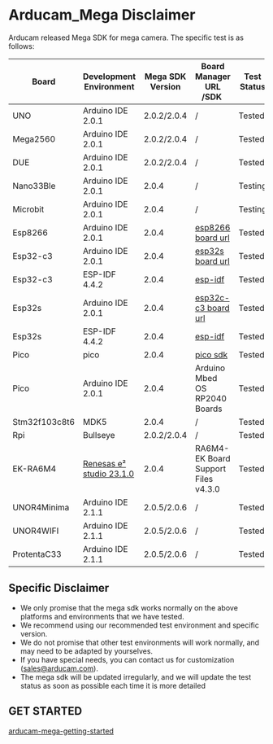 # Arducam_Mega Disclaimer

Arducam released Mega SDK for mega camera. The specific test is as follows:

| Board         | Development Environment                                                                                             | Mega SDK Version | Board Manager URL<br />/SDK                                                                                        | Test Status |
| ------------- | ------------------------------------------------------------------------------------------------------------------- | ---------------- | ------------------------------------------------------------------------------------------------------------------- | ----------- |
| UNO           | Arduino IDE 2.0.1                                                                                                   | 2.0.2/2.0.4      | /                                                                                                                   | Tested      |
| Mega2560      | Arduino IDE 2.0.1                                                                                                   | 2.0.2/2.0.4      | /                                                                                                                   | Tested      |
| DUE           | Arduino IDE 2.0.1                                                                                                   | 2.0.2/2.0.4      | /                                                                                                                   | Tested      |
| Nano33Ble     | Arduino IDE 2.0.1                                                                                                   | 2.0.4            | /                                                                                                                   | Testing     |
| Microbit      | Arduino IDE 2.0.1                                                                                                   | 2.0.4            | /                                                                                                                   | Testing     |
| Esp8266       | Arduino IDE 2.0.1                                                                                                   | 2.0.4            | [esp8266 board url](http://arduino.esp8266.com/stable/package_esp8266com_index.json)                                   | Tested      |
| Esp32-c3      | Arduino IDE 2.0.1                                                                                                   | 2.0.4            | [esp32s board url](https://raw.githubusercontent.com/espressif/arduino-esp32/gh-pages/package_esp32_dev_index.json)    | Tested      |
| Esp32-c3      | ESP-IDF 4.4.2                                                                                                       | 2.0.4            | [esp-idf](https://dl.espressif.cn/dl/esp-idf/?idf=4.4)                                                                 | Tested      |
| Esp32s        | Arduino IDE 2.0.1                                                                                                   | 2.0.4            | [esp32c-c3 board url](https://raw.githubusercontent.com/espressif/arduino-esp32/gh-pages/package_esp32_dev_index.json) | Tested      |
| Esp32s        | ESP-IDF 4.4.2                                                                                                       | 2.0.4            | [esp-idf](https://dl.espressif.cn/dl/esp-idf/?idf=4.4)                                                                 | Tested      |
| Pico          | pico                                                                                                                | 2.0.4            | [pico sdk](https://github.com/raspberrypi/pico-sdk)                                                                    | Tested      |
| Pico          | Arduino IDE 2.0.1                                                                                                   | 2.0.4            | Arduino Mbed OS RP2040 Boards                                                                                       | Tested      |
| Stm32f103c8t6 | MDK5                                                                                                                | 2.0.4            | /                                                                                                                   | Tested      |
| Rpi           | Bullseye                                                                                                            | 2.0.2/2.0.4      | /                                                                                                                   | Tested      |
| EK-RA6M4      | [Renesas e² studio 23.1.0](https://github.com/renesas/fsp/releases/download/v4.3.0/setup_fsp_v4_3_0_e2s_v2023-01.exe) | 2.0.4            | RA6M4-EK Board Support Files   v4.3.0                                                                               | Tested      |
| UNOR4Minima   | Arduino IDE 2.1.1                                                                                                   | 2.0.5/2.0.6      | /                                                                                                                   | Tested      |
| UNOR4WIFI     | Arduino IDE 2.1.1                                                                                                   | 2.0.5/2.0.6      | /                                                                                                                   | Tested      |
| ProtentaC33   | Arduino IDE 2.1.1                                                                                                   | 2.0.5/2.0.6      | /                                                                                                                   | Tested      |

## Specific Disclaimer

- We only promise that the mega sdk works normally on the above platforms and environments that we have tested.
- We recommend using our recommended test environment and specific version.
- We do not promise that other test environments will work normally, and may need to be adapted by yourselves.
- If you have special needs, you can contact us for customization (sales@arducam.com).
- The mega sdk will be updated irregularly, and we will update the test status as soon as possible each time it is more detailed

## GET STARTED

[arducam-mega-getting-started](https://www.arducam.com/docs/arducam-mega/arducam-mega-getting-started/packs/getStarted.html)

